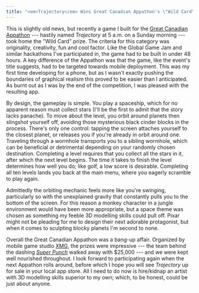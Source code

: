 ```yaml
---
title: "<em>Trajectory</em> Wins Great Canadian Appathon's \"Wild Card\" Category"
---
```


This is slightly old news, but recently a game I built for the [Great Canadian Appathon](http://www.greatcanadianappathon.com/) --- hastily named *Trajectory* at 5 a.m. on a Sunday morning --- took home the "Wild Card" prize. The criteria for this category was originality, creativity, fun and cool factor. Like the Global Game Jam and similar hackathons I've participated in, the game had to be built in under 48 hours. A key difference of the Appathon was that the game, like the event's title suggests, had to be targeted towards mobile deployment. This was my first time developing for a phone, but as I wasn't exactly pushing the boundaries of graphical realism this proved to be easier than I anticipated. As burnt out as I was by the end of the competition, I was pleased with the resulting app.

By design, the gameplay is simple. You play a spaceship, which for no apparent reason must collect stars (I'll be the first to admit that the story lacks panache). To move about the level, you orbit around planets then slingshot yourself off, avoiding those mysterious black cinder blocks in the process. There's only one control: tapping the screen attaches yourself to the closest planet, or releases you if you're already in orbit around one. Traveling through a wormhole transports you to a sibling wormhole, which can be beneficial or detrimental depending on your randomly chosen destination. Completing a level requires that you collect all the stars in it, after which the next level begins. The time it takes to finish the level determines how well you do; like golf, a low score is desirable. Completing all ten levels lands you back at the main menu, where you eagerly scramble to play again.

Admittedly the orbiting mechanic feels more like you're swinging, particularly so with the unexplained gravity that constantly pulls you to the bottom of the screen. For this reason a monkey character in a jungle environment would have been more appropriate, but a space theme was chosen as something my feeble 3D modelling skills could pull off. Pixar might not be pleading for me to design their next adorable protagonist, but when it comes to sculpting blocky planets I'm second to none.

Overall the Great Canadian Appathon was a bang-up affair. Organized by mobile game studio [XMG](http://www.xmgstudio.com/), the prizes were impressive --- the team behind the dashing *[Super Punch](http://www.youtube.com/watch?v=TEdiE3EdC8E)* walked away with $25,000 --- and we were kept well nourished throughout. I look forward to participating again when the next Appathon rolls around, before which I hope you will see *Trajectory* up for sale in your local app store. All I need to do now is hire/kidnap an artist with 3D modelling skills superior to my own; which, to be honest, could be just about anyone.
